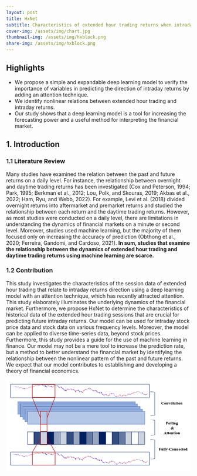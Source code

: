 ```yaml
---
layout: post
title: HxNet  
subtitle: Characteristics of extended hour trading returns when intraday returns increase
cover-img: /assets/img/chart.jpg
thumbnail-img: /assets/img/hxblock.png
share-img: /assets/img/hxblock.png
---
```


## Highlights

- We propose a simple and expandable deep learning model to verify the importance of variables in predicting the direction of intraday returns by adding an attention technique.
- We identify nonlinear relations between extended hour trading and intraday returns.
- Our study shows that a deep learning model is a tool for increasing the forecasting power and a useful method for interpreting the financial market.



## 1. Introduction

### 1.1 Literature Review

Many studies have examined the relation between the past and future returns on a daily level. For instance, the relationship between overnight and daytime trading returns has been investigated (Cox and Peterson, 1994; Park, 1995; Berkman et al., 2012; Lou, Polk, and Skouras, 2019; Akbas et al., 2022; Ham, Ryu, and Webb, 2022). For example, Levi et al. (2018) divided overnight returns into aftermarket and premarket returns and studied the relationship between each return and the daytime trading returns. However, as most studies were conducted on a daily level, there are limitations in understanding the dynamics of financial markets on a minute or second level. Moreover, studies used machine learning, but the majority of them focused only on increasing the accuracy of prediction (Obthong et al., 2020; Ferreira, Gandomi, and Cardoso, 2021). **In sum, studies that examine the relationship between the dynamics of extended hour trading and daytime trading returns using machine learning are scarce.**

### 1.2 Contribution

This study investigates the characteristics of the session data of extended hour trading that relate to intraday returns direction using a deep learning model with an attention technique, which has recently attracted attention. This study elaborately illuminates the underlying dynamics of the financial market. Furthermore, we propose HxNet to determine the characteristics of historical data of the extended hour trading sessions that are crucial for predicting future intraday returns. Our model can be used for intraday stock price data and stock data on various frequency levels. Moreover, the model can be applied to diverse time-series data, beyond stock prices. Furthermore, this study provides a guide for the use of machine learning in finance. Our model may not be a mere tool to increase the prediction rate, but a method to better understand the financial market by identifying the relationship between the nonlinear pattern of the past and future returns. We expect that our model contributes to establishing and developing a theory of financial economics.


![hxblock](/assets/img/intext_hxblock.PNG)


